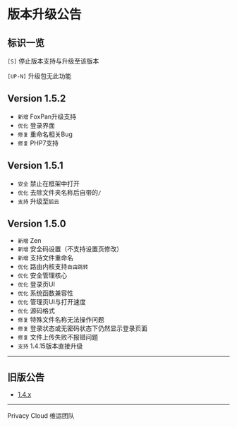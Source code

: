 # 版本升级公告

## 标识一览
`[S]` 停止版本支持与升级至该版本

`[UP-N]` 升级包无此功能

## Version 1.5.2
- `新增` FoxPan升级支持
- `优化` 登录界面
- `修复` 重命名相关Bug
- `修复` PHP7支持

## Version 1.5.1
- `安全` 禁止在框架中打开
- `优化` 去除文件夹名称后自带的`/`
- `支持` 升级至`狐云`

## Version 1.5.0
- `新增` Zen
- `新增` 安全码设置（不支持设置页修改）
- `新增` 支持文件重命名
- `优化` 路由内核支持`自由跳转`
- `优化` 安全管理核心
- `优化` 登录页UI
- `优化` 系统函数兼容性
- `优化` 管理页UI与打开速度
- `优化` 源码格式
- `修复` 特殊文件名称无法操作问题
- `修复` 登录状态或无密码状态下仍然显示登录页面
- `修复` 文件上传失败不报错问题
- `支持` 1.4.15版本直接升级

---

## 旧版公告
- [1.4.x](./update_logs/1.4.md)

---

Privacy Cloud 维运团队
